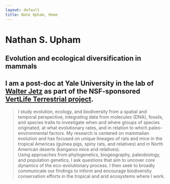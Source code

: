 ```yaml
---
layout: default
title: Nate Upham, Home
---
```

# Nathan S. Upham

## Evolution and ecological diversification in mammals

## I am a post-doc at Yale University in the lab of [Walter Jetz](http://jetzlab.yale.edu/) as part of the NSF-sponsored [VertLife Terrestrial project](http://vertlife.org/).

> I study evolution, ecology, and biodiversity from a spatial and temporal perspective, integrating data from molecules (DNA), fossils, and species traits to investigate when and where groups of species originated, at what evolutionary rates, and in relation to which paleo-environmental factors.  My research is centered on mammalian evolution and has focused on unique lineages of rats and mice in the tropical Americas (guinea pigs, spiny rats, and relatives) and in North American deserts (kangaroo mice and relatives).  
>Using approaches from phylogenetics, biogeography, paleobiology, and population genetics, I ask questions that aim to uncover core dynamics of the eco-evolutionary process. I then seek to broadly communicate our findings to inform and encourage biodiversity conservation efforts in the tropical and arid ecosystems where I work.
